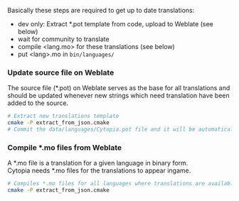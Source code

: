 Basically these steps are required to get up to date translations:
- dev only: Extract \*.pot template from code, upload to Weblate (see below)
- wait for community to translate
- compile \<lang.mo\> for these translations (see below)
- put \<lang\>.mo in ```bin/languages/```

### Update source file on Weblate
The source file (\*.pot) on Weblate serves as the base for all translations and
should be updated whenever new strings which need translation have been added to the source.

```bash
# Extract new translations template
cmake -P extract_from_json.cmake
# Commit the data/languages/Cytopia.pot file and it will be automatically updated by Weblate
```

### Compile *.mo files from Weblate
A \*.mo file is a translation for a given language in binary form.  
Cytopia needs \*.mo files for the translations to appear ingame.

```bash
# Compiles *.mo files for all languages where translations are available
cmake -P extract_from_json.cmake
```
